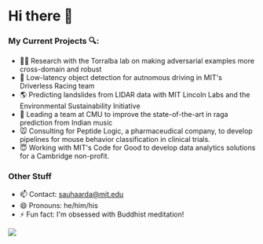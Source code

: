 # Hi there 👋
### My Current Projects 🔍:
- 💪🏽 Research with the Torralba lab on making adversarial examples more cross-domain and robust
- 🚗 Low-latency object detection for autnomous driving in MIT's Driverless Racing team
- 🌎 Predicting landslides from LIDAR data with MIT Lincoln Labs and the Environmental Sustainability Initiative
- 🎵 Leading a team at CMU to improve the state-of-the-art in raga prediction from Indian music
- 🐭 Consulting for Peptide Logic, a pharmaceudical company, to develop pipelines for mouse behavior classification in clinical trials.
- 😇 Working with MIT's Code for Good to develop data analytics solutions for a Cambridge non-profit.
### Other Stuff
- 📫 Contact: sauhaarda@mit.edu
- 😄 Pronouns: he/him/his
- ⚡ Fun fact: I'm obsessed with Buddhist meditation!

[![](https://github-readme-stats.vercel.app/api?username=sauhaardac&count_private=true&hide=stars&show_icons=true&theme=cobalt)](https://sauhaarda.me)
